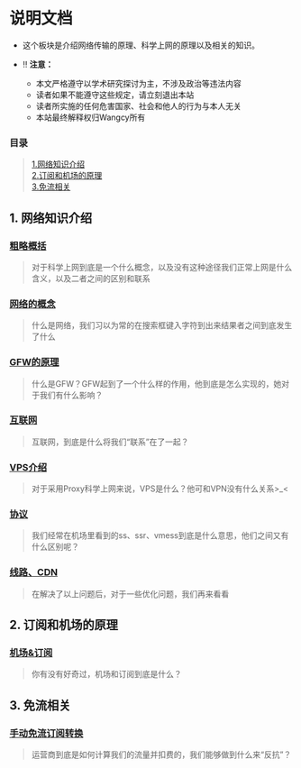 # **说明文档**

- 这个板块是介绍网络传输的原理、科学上网的原理以及相关的知识。

- ‼️ **注意：**

  - 本文严格遵守以学术研究探讨为主，不涉及政治等违法内容
  - 读者如果不能遵守这些规定，请立刻退出本站
  - 读者所实施的任何危害国家、社会和他人的行为与本人无关
  - 本站最终解释权归Wangcy所有

### **目录**

> [1.网络知识介绍](#1-%E7%BD%91%E7%BB%9C%E7%9F%A5%E8%AF%86%E4%BB%8B%E7%BB%8D)<br>
> [2.订阅和机场的原理](#2-%E8%AE%A2%E9%98%85%E5%92%8C%E6%9C%BA%E5%9C%BA%E7%9A%84%E5%8E%9F%E7%90%86)<br>
> [3.免流相关](#3-%E5%85%8D%E6%B5%81%E7%9B%B8%E5%85%B3)

<!--折叠标题-->
<!--<details>
  <summary><h1>网络知识介绍</h1></summary>
  
  <br>
  内容
</details>-->

## **1. 网络知识介绍**

### [粗略概括](http://wangcy.tk/wall/Awall/粗略概括)
> 对于科学上网到底是一个什么概念，以及没有这种途径我们正常上网是什么含义，以及二者之间的区别和联系

### [网络的概念](http://wangcy.tk/wall/Awall/网络的概念)
> 什么是网络，我们习以为常的在搜索框键入字符到出来结果者之间到底发生了什么

### [GFW的原理](http://wangcy.tk/wall/Awall/GFW的原理)
> 什么是GFW？GFW起到了一个什么样的作用，他到底是怎么实现的，她对于我们有什么影响？

### [互联网](http://wangcy.tk/wall/Awall/互联网)
> 互联网，到底是什么将我们“联系”在了一起？

### [VPS介绍](http://wangcy.tk/wall/Awall/VPS介绍)
> 对于采用Proxy科学上网来说，VPS是什么？他可和VPN没有什么关系>_<

### [协议](http://wangcy.tk/wall/Awall/协议)
> 我们经常在机场里看到的ss、ssr、vmess到底是什么意思，他们之间又有什么区别呢？

### [线路、CDN](http://wangcy.tk/wall/Awall/线路、CDN)
> 在解决了以上问题后，对于一些优化问题，我们再来看看

## **2. 订阅和机场的原理**

### [机场&订阅](http://wangcy.tk/wall/Awall/订阅&机场)
> 你有没有好奇过，机场和订阅到底是什么？

## **3. 免流相关**

### [手动免流订阅转换](http://wangcy.tk/wall/免流/手动免流订阅转换)
> 运营商到底是如何计算我们的流量并扣费的，我们能够做到什么来“反抗”？

